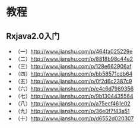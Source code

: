 # 教程
## Rxjava2.0入门
- （一）http://www.jianshu.com/p/464fa025229e
- （二）http://www.jianshu.com/p/8818b98c44e2
- （三）http://www.jianshu.com/p/128e662906af
- （四）http://www.jianshu.com/p/bb58571cdb64
- （五）http://www.jianshu.com/p/0f2d6c2387c9
- （六）http://www.jianshu.com/p/e4c6d7989356
- （七）http://www.jianshu.com/p/9b1304435564
- （八）http://www.jianshu.com/p/a75ecf461e02
- （九）http://www.jianshu.com/p/36e0f7f43a51
- （十）http://www.jianshu.com/p/d6552d020307
